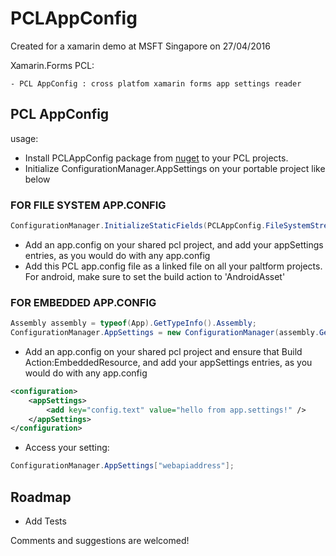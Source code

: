 # PCLAppConfig


Created for a xamarin demo at MSFT Singapore on 27/04/2016


Xamarin.Forms PCL:

	- PCL AppConfig : cross platfom xamarin forms app settings reader
	
## PCL AppConfig

usage:

- Install PCLAppConfig package from [nuget](https://www.nuget.org/packages/PCLAppConfig) to your PCL projects.
- Initialize ConfigurationManager.AppSettings on your portable project like below

### FOR FILE SYSTEM  APP.CONFIG
``` C#
ConfigurationManager.InitializeStaticFields(PCLAppConfig.FileSystemStream.PortableStream.Current);
```
- Add an app.config on your shared pcl project, and add your appSettings entries, as you would do with any app.config
- Add this PCL app.config file as a linked file on all your paltform projects. For android, make sure to set the build action to  'AndroidAsset'


### FOR EMBEDDED APP.CONFIG
``` C#
Assembly assembly = typeof(App).GetTypeInfo().Assembly;
ConfigurationManager.AppSettings = new ConfigurationManager(assembly.GetManifestResourceStream("DemoApp.App.config")).GetAppSettings;
```

- Add an app.config on your shared pcl project and ensure that Build Action:EmbeddedResource, and add your appSettings entries, as you would do with any app.config

``` xml
<configuration>
	<appSettings>
        <add key="config.text" value="hello from app.settings!" />
    </appSettings>
</configuration>
```

- Access your setting:

``` C#
ConfigurationManager.AppSettings["webapiaddress"];

```

## Roadmap

- Add Tests


Comments and suggestions are welcomed!
